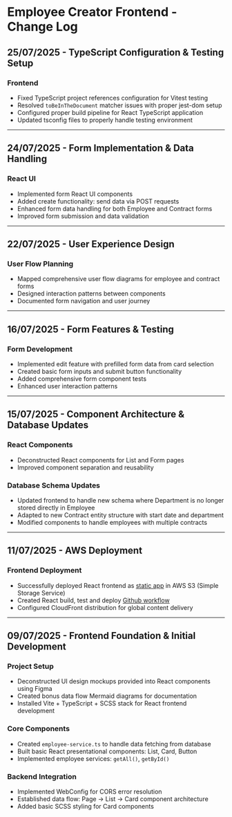 # Employee Creator Frontend - Change Log

## 25/07/2025 - TypeScript Configuration & Testing Setup

### Frontend

- Fixed TypeScript project references configuration for Vitest testing
- Resolved `toBeInTheDocument` matcher issues with proper jest-dom setup
- Configured proper build pipeline for React TypeScript application
- Updated tsconfig files to properly handle testing environment

---

## 24/07/2025 - Form Implementation & Data Handling

### React UI

- Implemented form React UI components
- Added create functionality: send data via POST requests
- Enhanced form data handling for both Employee and Contract forms
- Improved form submission and data validation

---

## 22/07/2025 - User Experience Design

### User Flow Planning

- Mapped comprehensive user flow diagrams for employee and contract forms
- Designed interaction patterns between components
- Documented form navigation and user journey

---

## 16/07/2025 - Form Features & Testing

### Form Development

- Implemented edit feature with prefilled form data from card selection
- Created basic form inputs and submit button functionality
- Added comprehensive form component tests
- Enhanced user interaction patterns

---

## 15/07/2025 - Component Architecture & Database Updates

### React Components

- Deconstructed React components for List and Form pages
- Improved component separation and reusability

### Database Schema Updates

- Updated frontend to handle new schema where Department is no longer stored directly in Employee
- Adapted to new Contract entity structure with start date and department
- Modified components to handle employees with multiple contracts

---

## 11/07/2025 - AWS Deployment

### Frontend Deployment

- Successfully deployed React frontend as [static app](https://d3bcyx0s1yb5do.cloudfront.net/) in AWS S3 (Simple Storage Service)
- Created React build, test and deploy [Github workflow](.github/workflows/react-deploy.yml)
- Configured CloudFront distribution for global content delivery

---

## 09/07/2025 - Frontend Foundation & Initial Development

### Project Setup

- Deconstructed UI design mockups provided into React components using Figma
- Created bonus data flow Mermaid diagrams for documentation
- Installed Vite + TypeScript + SCSS stack for React frontend development

### Core Components

- Created `employee-service.ts` to handle data fetching from database
- Built basic React presentational components: List, Card, Button
- Implemented employee services: `getAll()`, `getById()`

### Backend Integration

- Implemented WebConfig for CORS error resolution
- Established data flow: Page → List → Card component architecture
- Added basic SCSS styling for Card components
